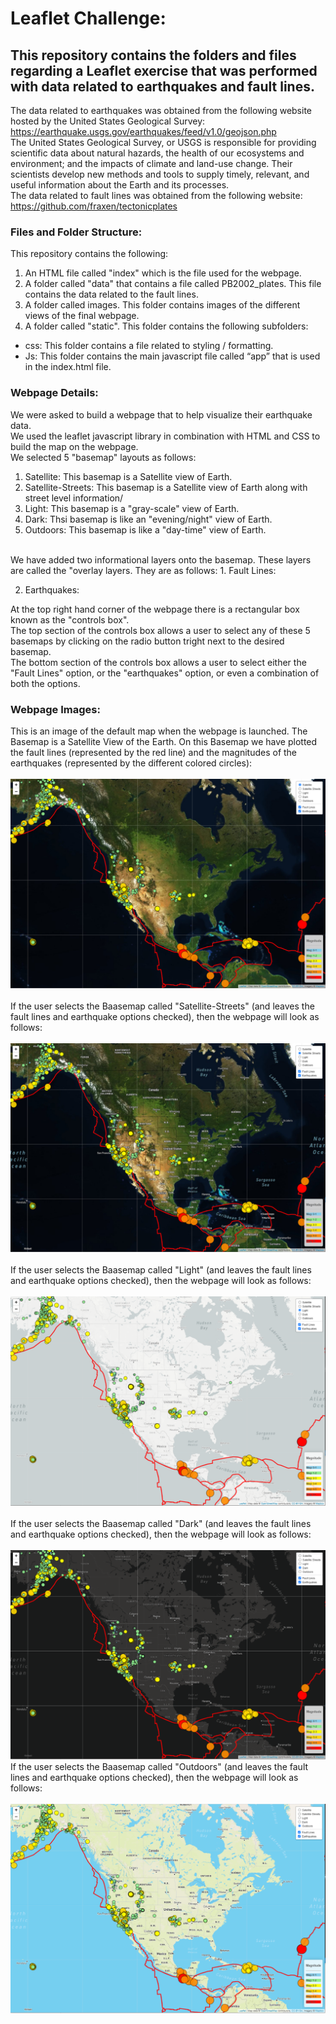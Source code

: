 # Leaflet Challenge: 

## This repository contains the folders and files regarding a Leaflet exercise that was performed with data related to earthquakes and fault lines. 

The data related to earthquakes was obtained from the following website hosted by the United States Geological Survey:
<br>
https://earthquake.usgs.gov/earthquakes/feed/v1.0/geojson.php
<br>
The United States Geological Survey, or USGS is responsible for providing scientific data about natural hazards, the health of our ecosystems and environment; and the impacts of climate and land-use change. Their scientists develop new methods and tools to supply timely, relevant, and useful information about the Earth and its processes.
<br>
The data related to fault lines was obtained from the following website:
<br>
https://github.com/fraxen/tectonicplates


### Files and Folder Structure:

This repository contains the following:
1.	An HTML file called "index" which is the file used for the webpage.
2.  A folder called "data" that contains a file called PB2002_plates. This file contains the data related to the fault lines. 
3.  A folder called images. This folder contains images of the different views of the final webpage.
4.  A folder called "static". 
This folder contains the following subfolders:
* css: This folder contains a file related to styling / formatting.
* Js: This folder contains the main javascript file called “app” that is used in the index.html file.

### Webpage Details:
We were asked to build a webpage that to help visualize their earthquake data. 
<br>
We used the leaflet javascript library in combination with HTML and CSS to build the map on the webpage.
<br>
We selected 5 "basemap" layouts as follows:
1. Satellite:
This basemap is a Satellite view of Earth.
2. Satellite-Streets:
This basemap is a Satellite view of Earth along with street level information/
3. Light:
This basemap is a "gray-scale" view of Earth.
4. Dark:
Thsi basemap is like an "evening/night" view of Earth. 
5. Outdoors:
This basemap is like a "day-time" view of Earth. 
<br>
We have added two informational layers onto the basemap. These layers are called the "overlay layers. They are as follows:
1. Fault Lines:

2. Earthquakes:



At the top right hand corner of the webpage there is a rectangular box known as the "controls box". 
<br>
The top section of the controls box allows a user to select any of these 5 basemaps by clicking on the radio button tright next to the desired basemap.
<br>
The bottom section of the controls box allows a user to select either the "Fault Lines" option, or the "earthquakes" option, or even a combination of both the options.


### Webpage Images:

This is an image of the default map when the webpage is launched. 
The Basemap is a Satellite View of the Earth.
On this Basemap we have plotted the fault lines (represented by the red line) and the magnitudes of the earthquakes (represented by the different colored circles):
<br>
<br>
![](images/01_Satellite.PNG)
<br>
<br>
If the user selects the Baasemap called "Satellite-Streets" (and leaves the fault lines and earthquake options checked), then the webpage will look as follows:
<br>
<br>
![](images/02_Satellite_Streets.PNG)
<br>
<br>
If the user selects the Baasemap called "Light" (and leaves the fault lines and earthquake options checked), then the webpage will look as follows:
<br>
<br>
![](images/03_Light.PNG)
<br>
<br>
If the user selects the Baasemap called "Dark" (and leaves the fault lines and earthquake options checked), then the webpage will look as follows:
<br>
<br>
![](images/04_Dark.PNG)
If the user selects the Baasemap called "Outdoors" (and leaves the fault lines and earthquake options checked), then the webpage will look as follows:
<br>
<br>
![](images/05_Outdoors.PNG)

